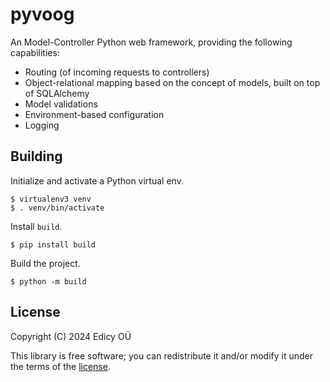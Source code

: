 
# pyvoog

An Model-Controller Python web framework, providing the following
capabilities:

* Routing (of incoming requests to controllers)
* Object-relational mapping based on the concept of models, built on top of
  SQLAlchemy
* Model validations
* Environment-based configuration
* Logging

## Building

Initialize and activate a Python virtual env.

```
$ virtualenv3 venv
$ . venv/bin/activate
```

Install `build`.

```
$ pip install build
```

Build the project.

```
$ python -m build
```

## License

Copyright (C) 2024 Edicy OÜ

This library is free software; you can redistribute it and/or modify it under
the terms of the [license](./LICENSE).

